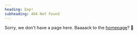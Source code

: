 ```yaml
---
heading: Eep! 
subheading: 404 Not Found
---
```

Sorry, we don't have a page here. Baaaack to the [homepage](/)? 🐑
